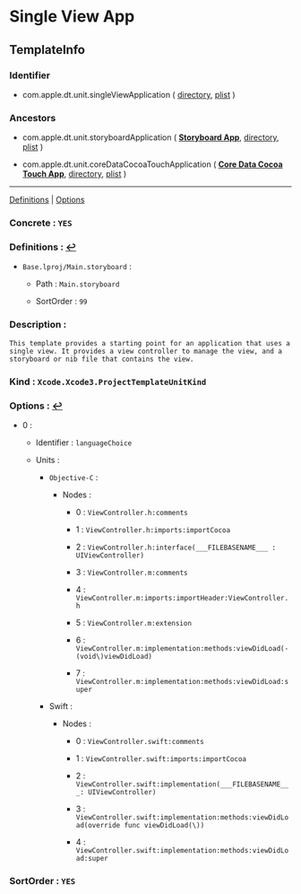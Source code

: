 # Single View App

## TemplateInfo

### Identifier

- com.apple.dt.unit.singleViewApplication ( [directory](/Applications/Xcode.app/Contents/Developer/Platforms/iPhoneOS.platform/Developer/Library/Xcode/Templates/Project%20Templates/iOS/Application/Single%20View%20App.xctemplate), [plist](/Applications/Xcode.app/Contents/Developer/Platforms/iPhoneOS.platform/Developer/Library/Xcode/Templates/Project%20Templates/iOS/Application/Single%20View%20App.xctemplate/TemplateInfo.plist) )

### Ancestors

- com.apple.dt.unit.storyboardApplication ( [**Storyboard App**](Storyboard%20App.md), [directory](/Applications/Xcode.app/Contents/Developer/Platforms/iPhoneOS.platform/Developer/Library/Xcode/Templates/Project%20Templates/iOS/Application/Storyboard%20App.xctemplate), [plist](/Applications/Xcode.app/Contents/Developer/Platforms/iPhoneOS.platform/Developer/Library/Xcode/Templates/Project%20Templates/iOS/Application/Storyboard%20App.xctemplate/TemplateInfo.plist) )

- com.apple.dt.unit.coreDataCocoaTouchApplication ( [**Core Data Cocoa Touch App**](Core%20Data%20Cocoa%20Touch%20App.md), [directory](/Applications/Xcode.app/Contents/Developer/Platforms/iPhoneOS.platform/Developer/Library/Xcode/Templates/Project%20Templates/iOS/Application/Core%20Data%20Cocoa%20Touch%20App.xctemplate), [plist](/Applications/Xcode.app/Contents/Developer/Platforms/iPhoneOS.platform/Developer/Library/Xcode/Templates/Project%20Templates/iOS/Application/Core%20Data%20Cocoa%20Touch%20App.xctemplate/TemplateInfo.plist) )

---
<span id="m_Definitions">[Definitions](#a_Definitions)</span> | <span id="m_Options">[Options](#a_Options)</span>

### Concrete : `YES`

### Definitions :  <span id="a_Definitions"/>[↩](#m_Definitions)

- `Base.lproj/Main.storyboard` : 

	- Path : `Main.storyboard`

	- SortOrder : `99`

### Description : 

```
This template provides a starting point for an application that uses a single view. It provides a view controller to manage the view, and a storyboard or nib file that contains the view.
```

### Kind : `Xcode.Xcode3.ProjectTemplateUnitKind`

### Options :  <span id="a_Options"/>[↩](#m_Options)

- 0 : 

	- Identifier : `languageChoice`

	- Units : 

		- `Objective-C` : 

			- Nodes : 

				- 0 : `ViewController.h:comments`

				- 1 : `ViewController.h:imports:importCocoa`

				- 2 : `ViewController.h:interface(___FILEBASENAME___ : UIViewController)`

				- 3 : `ViewController.m:comments`

				- 4 : `ViewController.m:imports:importHeader:ViewController.h`

				- 5 : `ViewController.m:extension`

				- 6 : `ViewController.m:implementation:methods:viewDidLoad(- (void\)viewDidLoad)`

				- 7 : `ViewController.m:implementation:methods:viewDidLoad:super`

		- Swift : 

			- Nodes : 

				- 0 : `ViewController.swift:comments`

				- 1 : `ViewController.swift:imports:importCocoa`

				- 2 : `ViewController.swift:implementation(___FILEBASENAME___: UIViewController)`

				- 3 : `ViewController.swift:implementation:methods:viewDidLoad(override func viewDidLoad(\))`

				- 4 : `ViewController.swift:implementation:methods:viewDidLoad:super`

### SortOrder : `YES`